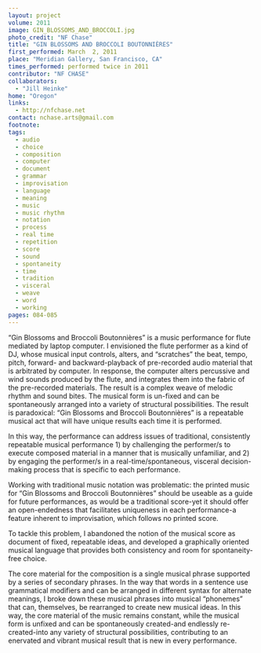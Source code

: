 ```yaml
---
layout: project
volume: 2011
image: GIN_BLOSSOMS_AND_BROCCOLI.jpg
photo_credit: "NF Chase"
title: "GIN BLOSSOMS AND BROCCOLI BOUTONNIÈRES"
first_performed: March  2, 2011
place: "Meridian Gallery, San Francisco, CA"
times_performed: performed twice in 2011
contributor: "NF CHASE"
collaborators: 
  - "Jill Heinke"
home: "Oregon"
links: 
  - http://nfchase.net
contact: nchase.arts@gmail.com
footnote: 
tags: 
  - audio
  - choice
  - composition
  - computer
  - document
  - grammar
  - improvisation
  - language
  - meaning
  - music
  - music rhythm
  - notation
  - process
  - real time
  - repetition
  - score
  - sound
  - spontaneity
  - time
  - tradition
  - visceral
  - weave
  - word
  - working
pages: 084-085
---
```


“Gin Blossoms and Broccoli Boutonnières” is a music performance for flute mediated by laptop computer. I envisioned the flute performer as a kind of DJ, whose musical input controls, alters, and “scratches” the beat, tempo, pitch, forward- and backward-playback of pre-recorded audio material that is arbitrated by computer. In response, the computer alters percussive and wind sounds produced by the flute, and integrates them into the fabric of the pre-recorded materials. The result is a complex weave of melodic rhythm and sound bites. The musical form is un-fixed and can be spontaneously arranged into a variety of structural possibilities. The result is paradoxical: “Gin Blossoms and Broccoli Boutonnières” is a repeatable musical act that will have unique results each time it is performed. 

In this way, the performance can address issues of traditional, consistently repeatable musical performance 1) by challenging the performer/s to execute composed material in a manner that is musically unfamiliar, and 2) by engaging the performer/s in a real-time/spontaneous, visceral decision-making process that is specific to each performance. 

Working with traditional music notation was problematic: the printed music for “Gin Blossoms and Broccoli Boutonnières” should be useable as a guide for future performances, as would be a traditional score-yet it should offer an open-endedness that facilitates uniqueness in each performance-a feature inherent to improvisation, which follows no printed score. 

To tackle this problem, I abandoned the notion of the musical score as document of fixed, repeatable ideas, and developed a graphically oriented musical language that provides both consistency and room for spontaneity-free choice. 

The core material for the composition is a single musical phrase supported by a series of secondary phrases. In the way that words in a sentence use grammatical modifiers and can be arranged in different syntax for alternate meanings, I broke down these musical phrases into musical “phonemes” that can, themselves, be rearranged to create new musical ideas. In this way, the core material of the music remains constant, while the musical form is unfixed and can be spontaneously created-and endlessly re-created-into any variety of structural possibilities, contributing to an enervated and vibrant musical result that is new in every performance.
